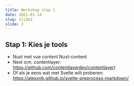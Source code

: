 ```yaml
---
title: Workshop stap 1
date: 2021-01-14
slug: slide2
slide: 2
---
```


## Stap 1: Kies je tools
- Nuxt met vue content Nuxt-content
- Next icm. contentlayer: https://github.com/contentlayerdev/contentlayer) 
- Of als je eens wat met Svelte wilt proberen: https://alexxnb.github.io/svelte-preprocess-markdown/
